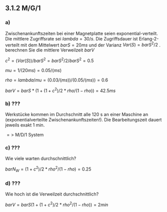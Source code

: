 ## 3.1.2 M/G/1

### a) 

Zwischenankunftszeiten bei einer Magnetplatte seien exponential-verteilt. Die mittlere Zugriffsrate sei $lambda = 30/s$. Die Zugriffsdauer ist Erlang-2-verteilt mit dem Mittelwert $bar S = 20 ms$ und der Varianz $Var(S) = bar S^2 / 2$ . berechnen Sie die mittlere Verweilzeit $bar V$

$c^2 = (Var(S))/bar S^2 = bar S^2/2 / bar S^2 = 0.5$

$mu = 1/(20ms) = 0.05/(ms)$

$rho=lambda/mu=(0.03/(ms))/(0.05/(ms))=0.6$

$bar V = bar S * (1 + (1+c^2)/2 * rho/(1-rho))=42.5ms$

### b) ???

Werkstücke kommen im Durchschnitt alle 120 s an einer Maschine an
(exponentialverteilte Zwischenankunftszeiten!). Die Bearbeitungszeit dauert
jeweils exakt 1 min.

$=>$ M/D/1 System

### c) ???

Wie viele warten durchschnittlich?

$bar N_W = (1+c^2)/2 * rho^2/(1-rho) = 0.25$

### d) ???

Wie hoch ist die Verweilzeit durchschnittlich?

$bar V = bar S (1 + (1+c^2)/2 * rho^2/(1-rho)) = 2min$